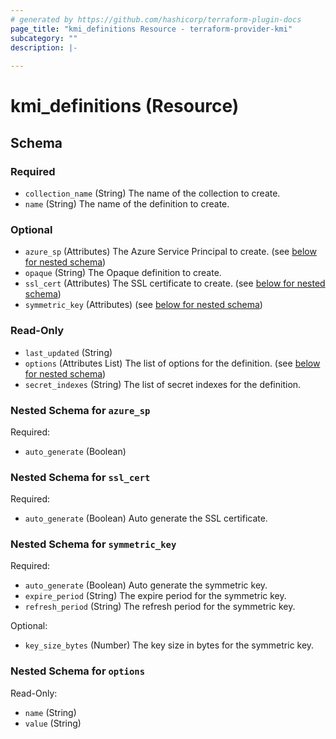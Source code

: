 ```yaml
---
# generated by https://github.com/hashicorp/terraform-plugin-docs
page_title: "kmi_definitions Resource - terraform-provider-kmi"
subcategory: ""
description: |-
  
---
```


# kmi_definitions (Resource)





<!-- schema generated by tfplugindocs -->
## Schema

### Required

- `collection_name` (String) The name of the collection to create.
- `name` (String) The name of the definition to create.

### Optional

- `azure_sp` (Attributes) The Azure Service Principal to create. (see [below for nested schema](#nestedatt--azure_sp))
- `opaque` (String) The Opaque definition to create.
- `ssl_cert` (Attributes) The SSL certificate to create. (see [below for nested schema](#nestedatt--ssl_cert))
- `symmetric_key` (Attributes) (see [below for nested schema](#nestedatt--symmetric_key))

### Read-Only

- `last_updated` (String)
- `options` (Attributes List) The list of options for the definition. (see [below for nested schema](#nestedatt--options))
- `secret_indexes` (String) The list of secret indexes for the definition.

<a id="nestedatt--azure_sp"></a>
### Nested Schema for `azure_sp`

Required:

- `auto_generate` (Boolean)


<a id="nestedatt--ssl_cert"></a>
### Nested Schema for `ssl_cert`

Required:

- `auto_generate` (Boolean) Auto generate the SSL certificate.


<a id="nestedatt--symmetric_key"></a>
### Nested Schema for `symmetric_key`

Required:

- `auto_generate` (Boolean) Auto generate the symmetric key.
- `expire_period` (String) The expire period for the symmetric key.
- `refresh_period` (String) The refresh period for the symmetric key.

Optional:

- `key_size_bytes` (Number) The key size in bytes for the symmetric key.


<a id="nestedatt--options"></a>
### Nested Schema for `options`

Read-Only:

- `name` (String)
- `value` (String)
